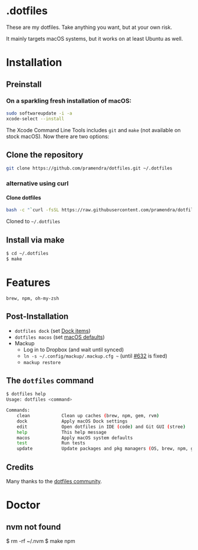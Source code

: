 # .dotfiles

These are my dotfiles. Take anything you want, but at your own risk.

It mainly targets macOS systems, but it works on at least Ubuntu as well.

# Installation

## Preinstall

### On a sparkling fresh installation of macOS:

```bash
sudo softwareupdate -i -a
xcode-select --install
```

The Xcode Command Line Tools includes `git` and `make` (not available on stock macOS). Now there are two options:

## Clone the repository

```bash
git clone https://github.com/pramendra/dotfiles.git ~/.dotfiles
```

### alternative using curl

#### Clone dotfiles

```bash
bash -c "`curl -fsSL https://raw.githubusercontent.com/pramendra/dotfiles/master/remote-install.sh`"
```

Cloned to `~/.dotfiles`

## Install via make

```bash
$ cd ~/.dotfiles
$ make
```

# Features

```
brew, npm, oh-my-zsh
```

## Post-Installation

- `dotfiles dock` (set [Dock items](./macos/dock.sh))
- `dotfiles macos` (set [macOS defaults](./macos/defaults.sh))
- Mackup
  - Log in to Dropbox (and wait until synced)
  - `ln -s ~/.config/mackup/.mackup.cfg ~` (until [#632](https://github.com/lra/mackup/pull/632) is fixed)
  - `mackup restore`

## The `dotfiles` command

```bash
$ dotfiles help
Usage: dotfiles <command>

Commands:
    clean            Clean up caches (brew, npm, gem, rvm)
    dock             Apply macOS Dock settings
    edit             Open dotfiles in IDE (code) and Git GUI (stree)
    help             This help message
    macos            Apply macOS system defaults
    test             Run tests
    update           Update packages and pkg managers (OS, brew, npm, gem)
```

## Credits

Many thanks to the [dotfiles community](https://dotfiles.github.io).

# Doctor

## nvm not found

$ rm -rf ~/.nvm
$ make npm
